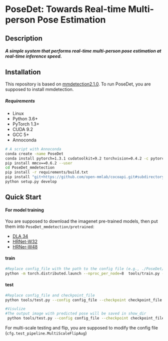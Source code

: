 # PoseDet: Towards Real-time Multi-person Pose Estimation

## Description

##### A simple system that performs real-time multi-person pose estimation at real-time inference speed.

## Installation

This repository is based on [mmdetection2.1.0](https://mmdetection.readthedocs.io/en/v2.1.0/).  To run PoseDet, you are supposed to install mmdetection.

##### Requirements

- Linux
- Python 3.6+
- PyTorch 1.3+
- CUDA 9.2
- GCC 5+
- Annoconda

```bash
# A script with Annoconda
conda create -name PoseDet
conda install pytorch=1.3.1 cudatoolkit=9.2 torchvision=0.4.2 -c pytorch
pip install mmcv==0.6.2 --user
cd PoseDet_mmdetection
pip install -r requirements/build.txt
pip install "git+https://github.com/open-mmlab/cocoapi.git#subdirectory=pycocotools" --user
python setup.py develop
```

## Quick Start

#### For model training 

You are supposed to download the imagenet pre-trained models, then put them into `PoseDet_mmdetection/pretrained`:

- [DLA 34](http://dl.yf.io/dla/models/imagenet/dla34-ba72cf86.pth)
- [HRNet-W32](https://open-mmlab.s3.ap-northeast-2.amazonaws.com/pretrain/third_party/hrnetv2_w32-dc9eeb4f.pth)
- [HRNer-W48](https://drive.google.com/file/d/1xk3tevawZ-XOK0y5DJi3TUsleM6B6e6p/view?usp=sharing)

#### train

```bash
#Replace config_file with the path to the config file (e.g., ./PoseDet/config/COCO/PoseDet_DLA34_coco.py)
python -m torch.distributed.launch --nproc_per_node=8  tools/train.py --launcher pytorch --config config_file
```

#### test

```bash
#Replace config_file and checkpoint_file
python tools/test.py --config config_file --checkpoint checkpoint_file

#Visulize
#The output image with predicted pose will be saved in show_dir
 python tools/test.py --config config_file --checkpoint checkpoint_file --show-pose --show-dir show_dir
```

For multi-scale testing and flip, you are supposed to modify the config file (`cfg.test_pipeline.MultiScaleFlipAug`)



